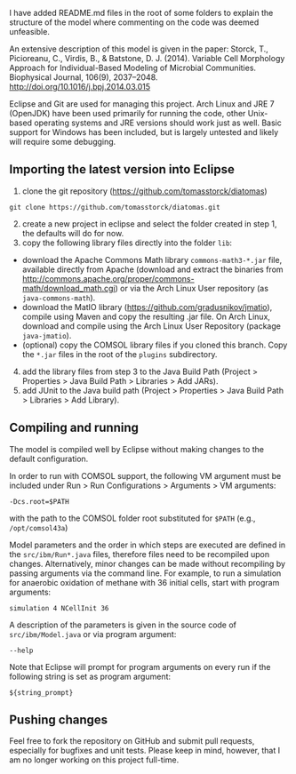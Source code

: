 I have added README.md files in the root of some folders to explain the structure of the model where commenting on the code was deemed unfeasible.

An extensive description of this model is given in the paper:
Storck, T., Picioreanu, C., Virdis, B., & Batstone, D. J. (2014). Variable Cell Morphology Approach for Individual-Based Modeling of Microbial Communities. Biophysical Journal, 106(9), 2037–2048. http://doi.org/10.1016/j.bpj.2014.03.015

Eclipse and Git are used for managing this project. Arch Linux and JRE 7 (OpenJDK) have been used primarily for running the code, other Unix-based operating systems and JRE versions should work just as well. Basic support for Windows has been included, but is largely untested and likely will require some debugging.

Importing the latest version into Eclipse
-----------------------------------------
1. clone the git repository (https://github.com/tomasstorck/diatomas)
```
git clone https://github.com/tomasstorck/diatomas.git
```
2. create a new project in eclipse and select the folder created in step 1, the defaults will do for now.
3. copy the following library files directly into the folder `lib`:
  * download the Apache Commons Math library `commons-math3-*.jar` file, available directly from Apache (download and extract the binaries from http://commons.apache.org/proper/commons-math/download_math.cgi) or via the Arch Linux User repository (as `java-commons-math`).
  * download the MatIO library (https://github.com/gradusnikov/jmatio), compile using Maven and copy the resulting .jar file. On Arch Linux, download and compile using the Arch Linux User Repository (package `java-jmatio`).
  * (optional) copy the COMSOL library files if you cloned this branch. Copy the `*.jar` files in the root of the `plugins` subdirectory.
4. add the library files from step 3 to the Java Build Path (Project > Properties > Java Build Path > Libraries > Add JARs).
5. add JUnit to the Java build path (Project > Properties > Java Build Path > Libraries > Add Library).


Compiling and running
---------------------
The model is compiled well by Eclipse without making changes to the default configuration.

In order to run with COMSOL support, the following VM argument must be included under Run > Run Configurations > Arguments > VM arguments:
```
-Dcs.root=$PATH
```
with the path to the COMSOL folder root substituted for `$PATH` (e.g., `/opt/comsol43a`)

Model parameters and the order in which steps are executed are defined in the `src/ibm/Run*.java` files, therefore files need to be recompiled upon changes. Alternatively, minor changes can be made without recompiling by passing arguments via the command line. For example, to run a simulation for anaerobic oxidation of methane with 36 initial cells, start with program arguments:
```
simulation 4 NCellInit 36
```

A description of the parameters is given in the source code of `src/ibm/Model.java` or via program argument:
```
--help
```

Note that Eclipse will prompt for program arguments on every run if the following string is set as program argument:
```
${string_prompt}
```

Pushing changes
---------------
Feel free to fork the repository on GitHub and submit pull requests, especially for bugfixes and unit tests. Please keep in mind, however, that I am no longer working on this project full-time.
